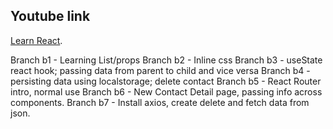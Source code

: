 ## Youtube link
[Learn React](https://www.youtube.com/watch?v=1RHDhtbqo94).

Branch b1 - Learning List/props
Branch b2 - Inline css
Branch b3 - useState react hook; passing data from parent to child and vice versa
Branch b4 - persisting data using localstorage; delete contact
Branch b5 - React Router intro, normal use
Branch b6 - New Contact Detail page, passing info across components.
Branch b7 - Install axios, create delete and fetch data from json.